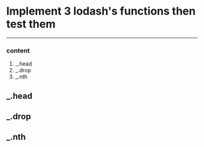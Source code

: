 # Implement 3 lodash's functions then test them
---

### content
1. _.head
2. _.drop
3. _.nth

## _.head

## _.drop

## _.nth